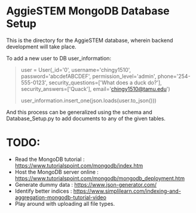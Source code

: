 # AggieSTEM MongoDB Database Setup

This is the directory for the AggieSTEM database, wherein backend development will take place.

To add a new user to DB user_information:
> user = User(_id='0', username='chingy1510', password='abcdefABCDEF', permission_level='admin', 
      phone='254-555-0123', security_questions=['What does a duck do?'], security_answers=['Quack'],
      email='chingy1510@tamu.edu')
>      
> user_information.insert_one(json.loads(user.to_json()))
  
  And this process can be generalized using the schema and Database_Setup.py to add documents to any of the given tables.
  
  # TODO:
  - Read the MongoDB tutorial : https://www.tutorialspoint.com/mongodb/index.htm
  - Host the MongoDB server online : https://www.tutorialspoint.com/mongodb/mongodb_deployment.htm
  - Generate dummy data : https://www.json-generator.com/
  - Identify better indices : https://www.simplilearn.com/indexing-and-aggregation-mongodb-tutorial-video
  - Play around with uploading all file types.
  
